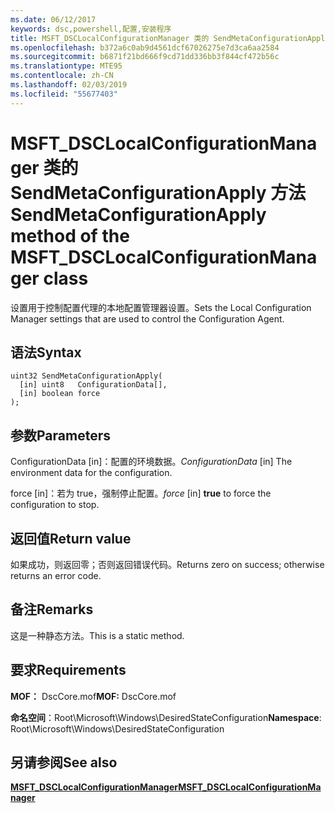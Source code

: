 ```yaml
---
ms.date: 06/12/2017
keywords: dsc,powershell,配置,安装程序
title: MSFT_DSCLocalConfigurationManager 类的 SendMetaConfigurationApply 方法
ms.openlocfilehash: b372a6c0ab9d4561dcf67026275e7d3ca6aa2584
ms.sourcegitcommit: b6871f21bd666f9cd71dd336bb3f844cf472b56c
ms.translationtype: MTE95
ms.contentlocale: zh-CN
ms.lasthandoff: 02/03/2019
ms.locfileid: "55677403"
---
```

# <a name="sendmetaconfigurationapply-method-of-the-msftdsclocalconfigurationmanager-class"></a><span data-ttu-id="9bea4-103">MSFT_DSCLocalConfigurationManager 类的 SendMetaConfigurationApply 方法</span><span class="sxs-lookup"><span data-stu-id="9bea4-103">SendMetaConfigurationApply method of the MSFT_DSCLocalConfigurationManager class</span></span>

<span data-ttu-id="9bea4-104">设置用于控制配置代理的本地配置管理器设置。</span><span class="sxs-lookup"><span data-stu-id="9bea4-104">Sets the Local Configuration Manager settings that are used to control the Configuration Agent.</span></span>

## <a name="syntax"></a><span data-ttu-id="9bea4-105">语法</span><span class="sxs-lookup"><span data-stu-id="9bea4-105">Syntax</span></span>

```mof
uint32 SendMetaConfigurationApply(
  [in] uint8   ConfigurationData[],
  [in] boolean force
);
```

## <a name="parameters"></a><span data-ttu-id="9bea4-106">参数</span><span class="sxs-lookup"><span data-stu-id="9bea4-106">Parameters</span></span>

<span data-ttu-id="9bea4-107">ConfigurationData \[in\]：配置的环境数据。</span><span class="sxs-lookup"><span data-stu-id="9bea4-107">*ConfigurationData* \[in\] The environment data for the configuration.</span></span>

<span data-ttu-id="9bea4-108">force \[in\]：若为 true，强制停止配置。</span><span class="sxs-lookup"><span data-stu-id="9bea4-108">*force* \[in\] **true** to force the configuration to stop.</span></span>

## <a name="return-value"></a><span data-ttu-id="9bea4-109">返回值</span><span class="sxs-lookup"><span data-stu-id="9bea4-109">Return value</span></span>

<span data-ttu-id="9bea4-110">如果成功，则返回零；否则返回错误代码。</span><span class="sxs-lookup"><span data-stu-id="9bea4-110">Returns zero on success; otherwise returns an error code.</span></span>

## <a name="remarks"></a><span data-ttu-id="9bea4-111">备注</span><span class="sxs-lookup"><span data-stu-id="9bea4-111">Remarks</span></span>

<span data-ttu-id="9bea4-112">这是一种静态方法。</span><span class="sxs-lookup"><span data-stu-id="9bea4-112">This is a static method.</span></span>

## <a name="requirements"></a><span data-ttu-id="9bea4-113">要求</span><span class="sxs-lookup"><span data-stu-id="9bea4-113">Requirements</span></span>

<span data-ttu-id="9bea4-114">**MOF：** DscCore.mof</span><span class="sxs-lookup"><span data-stu-id="9bea4-114">**MOF:** DscCore.mof</span></span>

<span data-ttu-id="9bea4-115">**命名空间**：Root\Microsoft\Windows\DesiredStateConfiguration</span><span class="sxs-lookup"><span data-stu-id="9bea4-115">**Namespace**: Root\Microsoft\Windows\DesiredStateConfiguration</span></span>

## <a name="see-also"></a><span data-ttu-id="9bea4-116">另请参阅</span><span class="sxs-lookup"><span data-stu-id="9bea4-116">See also</span></span>

[<span data-ttu-id="9bea4-117">**MSFT_DSCLocalConfigurationManager**</span><span class="sxs-lookup"><span data-stu-id="9bea4-117">**MSFT_DSCLocalConfigurationManager**</span></span>](msft-dsclocalconfigurationmanager.md)